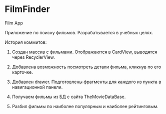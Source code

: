 # FilmFinder
Film App

Приложение по поиску фильмов. Разрабатывается в учебных целях.

История коммитов:

1. Создан массив с фильмами. Отображаются в CardView, выводятся через RecyclerView.

2. Добавлена возможность посмотреть детали фильма, кликнув по его карточке.

3. Добавлен drawer. Подготовлены фрагменты для каждого из пункта в навигационной панели.

4. Получаем фильмы из БД с сайта TheMovieDataBase.

5. Разбил фильмы по наиболее популярным и наиболее рейтинговым.
